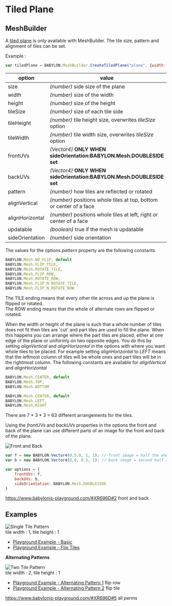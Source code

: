 # Tiled Plane
## MeshBuilder
A [tiled plane](/how_to/tiled) is only available with MeshBuilder. The tile size, pattern and alignment of tiles can be set. 

Example :
```javascript
var tiledPlane = BABYLON.MeshBuilder.CreateTiledPlane("plane", {width: 5}, scene);
```

option|value|default value
--------|-----|-------------
size|_(number)_ side size of the plane|1
width|_(number)_ size of the width|size
height|_(number)_ size of the height|size
tileSize|_(number)_ size of each tile side|1
tileHeight|_(number)_ tile height size, overwrites _tileSize_ option|tileSize
tileWidth|_(number)_ tile width size, overwrites _tileSize_ option|tileSize
frontUVs|_(Vector4)_  **ONLY WHEN sideOrientation:BABYLON.Mesh.DOUBLESIDE set** | Vector4(0,0, 1,1) 
backUVs|_(Vector4)_  **ONLY WHEN sideOrientation:BABYLON.Mesh.DOUBLESIDE set** | Vector4(0,0, 1,1)
pattern|_(number)_ how tiles are reflected or rotated|NO_FLIP
alignVertical| _(number)_ positions whole tiles at top, bottom or center of a face|CENTER
alignHorizontal| _(number)_ positions whole tiles at left, right or center of a face|CENTER
updatable|_(boolean)_ true if the mesh is updatable|false
sideOrientation|_(number)_ side orientation|DEFAULTSIDE   

The values for the options *pattern* property are the following constants

```javascript
BABYLON.Mesh.NO_FLIP, default
BABYLON.Mesh.FLIP_TILE,
BABYLON.Mesh.ROTATE_TILE,
BABYLON.Mesh.FLIP_ROW,
BABYLON.Mesh.ROTATE_ROW,
BABYLON.Mesh.FLIP_N_ROTATE_TILE,
BABYLON.Mesh.FLIP_N_ROTATE_ROW
```

The TILE ending means that every other tile across and up the plane is flipped or rotated.  
The ROW ending means that the whole of alternate rows are flipped or rotated.

When the width or height of the plane is such that a whole number of tiles does not fit then tiles are 'cut' and part tiles are used to fill the plane. When this happens you can arrange where the part tiles are placed, either at one edge of the plane or uniformly on two opposite edges. You do this by setting *alignVertical* and *alignHorizontal* in the options with where you want whole tiles to be placed. For example setting *alignHorizontal* to *LEFT* means that the leftmost column of tiles will be whole ones and part tiles will be in the rightmost column. The following constants are available for *alignVertical* and *alignHorizontal*

```javascript
BABYLON.Mesh.CENTER, default
BABYLON.Mesh.TOP,
BABYLON.Mesh.BOTTOM
```

```javascript
BABYLON.Mesh.CENTER, default
BABYLON.Mesh.LEFT,
BABYLON.Mesh.RIGHT
```

There are 7 * 3 * 3 = 63 different arrangements for the tiles.

Using the *frontUVs* and *backUVs* properties in the options the front and back of the plane can use different parts of an image for the front and back of the plane.

![Front and Back](/img/how_to/mesh/tiles2.jpg)

```javascript
var f = new BABYLON.Vector4(0.5,0, 1, 1); // front image = half the whole image along the width 
var b = new BABYLON.Vector4(0,0, 0.5, 1); // back image = second half along the width

var options = {
    frontUVs: f,
	backUVs: b,
	sideOrientation: BABYLON.Mesh.DOUBLESIDE
}
``` 

https://www.babylonjs-playground.com/#XR696D#2 front and back

## Examples

![Single Tile Pattern](/img/how_to/mesh/lavatile.jpg)  
tile width : 1, tile height : 1  
* [Playground Example - Basic](https://www.babylonjs-playground.com/#XR696D)
* [Playground Example - Flip Tiles](https://www.babylonjs-playground.com/#XR696D#1)

**Alternating Patterns**

![Two Tile Pattern](/img/how_to/mesh/tiles4.jpg)  
tile width : 2, tile height : 1  
* [Playground Example - Alternating Pattern 1](https://www.babylonjs-playground.com/#XR696D#3 ) flip row
* [Playground Example - Alternating Pattern 2](https://www.babylonjs-playground.com/#XR696D#4) flip tile


https://www.babylonjs-playground.com/#XR696D#5 all perms